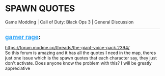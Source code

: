 # SPAWN QUOTES
Game Modding | Call of Duty: Black Ops 3 | General Discussion

---
<strong style="font-size: 1.4em;"><span style="text-decoration: underline;text-decoration-color: #34a7f9;"><span style="color:#34a7f9;">gamer rage</span></span>:</strong>

<p><a href="https://forum.modme.co/threads/the-giant-voice-pack.2394/">https://forum.modme.co/threads/the-giant-voice-pack.2394/</a><br />So this forum is amazing and it has all the quotes I need in the map, theres just one issue which is the spawn quotes that each character say, they just don&#39;t activate. Does anyone know the problem with this? I will be greatly appreciative</p>
